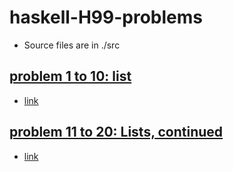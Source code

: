 # haskell-H99-problems

- Source files are in ./src

## [problem 1 to 10: list](./src/Q01toQ10.hs)

- [link](https://wiki.haskell.org/99_questions/1_to_10)

## [problem 11 to 20: Lists, continued](./src/Q11toQ20.hs)

- [link](https://wiki.haskell.org/99_questions/11_to_20)


